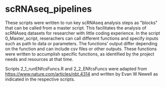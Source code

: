 # scRNAseq_pipelines
These scripts were written to run key scRNAseq analysis steps as "blocks" that can be called from a master script. 
This facilitates the analysis of scRNAseq datasets for researcher with little coding experience. 
In the script 0_Master_script, reserachers can call different functions and specify inputs such as path to data or parameters. 
The functions' output differ depending on the function and can include csv files or other outputs. 
These functions were written to accumplish specific functions, as identified by the project needs and resources at that time.

Scripts 2_1_runENfcsFuncs.R and 2_2_ENfcsFuncs were adapted from https://www.nature.com/articles/nbt.4314 and written by Evan W Newell as indicated in the respective scripts.
